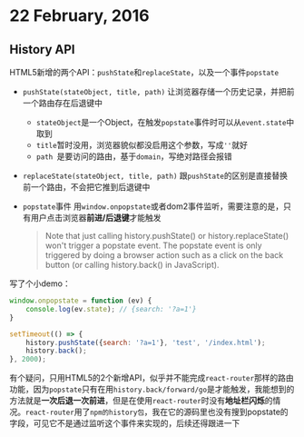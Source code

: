 # 22 February, 2016

## History API

HTML5新增的两个API：`pushState`和`replaceState`，以及一个事件`popstate`

- `pushState(stateObject, title, path)` 让浏览器存储一个历史记录，并把前一个路由存在后退键中

	- `stateObject`是一个Object，在触发`popstate`事件时可以从`event.state`中取到
	- `title`暂时没用，浏览器貌似都没启用这个参数，写成`''`就好
	- `path `是要访问的路由，基于`domain`，写绝对路径会报错

- `replaceState(stateObject, title, path)` 跟`pushState`的区别是直接替换前一个路由，不会把它推到后退键中
- `popstate`事件 用`window.onpopstate`或者dom2事件监听，需要注意的是，只有用户点击浏览器**前进/后退键**才能触发

	> Note that just calling history.pushState() or history.replaceState() won't trigger a popstate event. The popstate event is only triggered by doing a browser action such as a click on the back button (or calling history.back() in JavaScript).

写了个小demo：
	
```js
window.onpopstate = function (ev) {
    console.log(ev.state); // {search: '?a=1'}
}

setTimeout(() => {
    history.pushState({search: '?a=1'}, 'test', '/index.html');
    history.back();
}, 2000);
```

有个疑问，只用HTML5的2个新增API，似乎并不能完成`react-router`那样的路由功能，因为`popstate`只有在用`history.back/forward/go`是才能触发，我能想到的方法就是**一次后退一次前进**，但是在使用`react-router`时没有**地址栏闪烁**的情况。`react-router`用了`npm的history包`，我在它的源码里也没有搜到popstate的字段，可见它不是通过监听这个事件来实现的，后续还得跟进一下